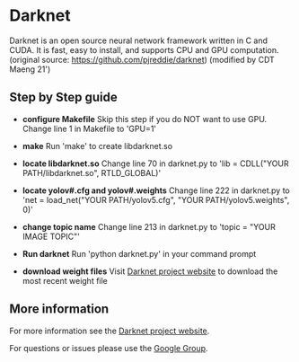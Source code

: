 # Darknet #
Darknet is an open source neural network framework written in C and CUDA. It is fast, easy to install, and supports CPU and GPU computation.
(original source: https://github.com/pjreddie/darknet)
(modified by CDT Maeng 21')

## Step by Step guide

* **configure Makefile** Skip this step if you do NOT want to use GPU. Change line 1 in Makefile to 'GPU=1'

* **make** Run 'make' to create libdarknet.so

* **locate libdarknet.so** Change line 70 in darknet.py to 'lib = CDLL("YOUR PATH/libdarknet.so", RTLD_GLOBAL)'

* **locate yolov#.cfg and yolov#.weights** Change line 222 in darknet.py to 'net = load_net("YOUR PATH/yolov5.cfg", "YOUR PATH/yolov5.weights", 0)'

* **change topic name** Change line 213 in darknet.py to 'topic = "YOUR IMAGE TOPIC"'

* **Run darknet** Run 'python darknet.py' in your command prompt

* **download weight files** Visit [Darknet project website](http://pjreddie.com/darknet) to download the most recent weight file

## More information

For more information see the [Darknet project website](http://pjreddie.com/darknet).

For questions or issues please use the [Google Group](https://groups.google.com/forum/#!forum/darknet).



